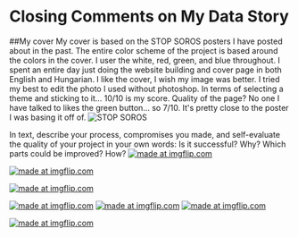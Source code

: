 # Closing Comments on My Data Story

##My cover
My cover is based on the STOP SOROS posters I have posted about in the past. The entire color scheme of the project is based around the colors in the cover. I user the white, red, green, and blue throughout. I spent an entire day just doing the website building and cover page in both English and Hungarian. I like the cover, I wish my image was better. I tried my best to edit the photo I used without photoshop. In terms of selecting a theme and sticking to it... 10/10 is my score. Quality of the page? No one I have talked to likes the green button... so 7/10. It's pretty close to the poster I was basing it off of.
![STOP SOROS](https://external-content.duckduckgo.com/iu/?u=https%3A%2F%2Fredice.tv%2Fa%2Fi%2Fn%2F18%2F06211956-Stop-Soros-HUngary.jpg&f=1&nofb=1 "STOP SOROS")


In text, describe your process, compromises you made, and self-evaluate the quality of your project in your own words:
Is it successful? Why?
Which parts could be improved? How?
<a href="https://imgflip.com/gif/3iqejm"><img src="https://i.imgflip.com/3iqejm.gif" title="made at imgflip.com"/></a>

<a href="https://imgflip.com/gif/3iqcxe"><img src="https://i.imgflip.com/3iqcxe.gif" title="made at imgflip.com"/></a>

<a href="https://imgflip.com/gif/3iqd6k"><img src="https://i.imgflip.com/3iqd6k.gif" title="made at imgflip.com"/></a>

<a href="https://imgflip.com/gif/3iqdbc"><img src="https://i.imgflip.com/3iqdbc.gif" title="made at imgflip.com"/></a>
<a href="https://imgflip.com/gif/3iqdev"><img src="https://i.imgflip.com/3iqdev.gif" title="made at imgflip.com"/></a>
<a href="https://imgflip.com/gif/3iqdlj"><img src="https://i.imgflip.com/3iqdlj.gif" title="made at imgflip.com"/></a>

<a href="https://imgflip.com/gif/3iqdok"><img src="https://i.imgflip.com/3iqdok.gif" title="made at imgflip.com"/></a>
